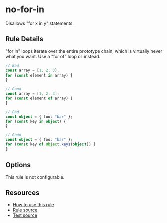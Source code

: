 # no-for-in

Disallows "for x in y" statements.

<!-- end auto-generated rule header -->

## Rule Details

"for in" loops iterate over the entire prototype chain, which is virtually never what you want. Use a "for of" loop or instead.

```ts
// Bad
const array = [1, 2, 3];
for (const element in array) {
}

// Good
const array = [1, 2, 3];
for (const element of array) {
}

// Bad
const object = { foo: "bar" };
for (const key in object) {
}

// Good
const object = { foo: "bar" };
for (const key of Object.keys(object)) {
}
```

## Options

This rule is not configurable.

## Resources

- [How to use this rule](https://complete-ts.github.io/eslint-plugin-complete)
- [Rule source](https://github.com/complete-ts/complete/blob/main/packages/eslint-plugin-complete/src/rules/no-for-in.ts)
- [Test source](https://github.com/complete-ts/complete/blob/main/packages/eslint-plugin-complete/tests/rules/no-for-in.test.ts)
